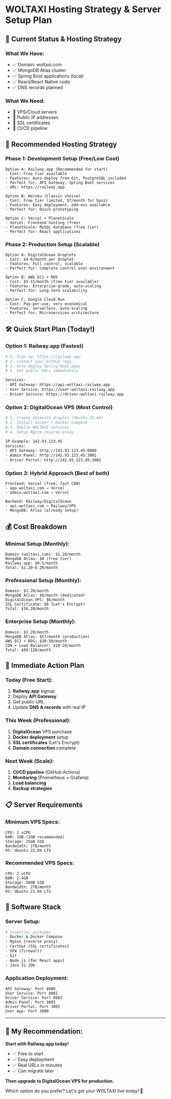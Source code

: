 # WOLTAXI Hosting Strategy & Server Setup Plan

## 🎯 Current Status & Hosting Strategy

### What We Have:
- ✅ Domain: woltaxi.com
- ✅ MongoDB Atlas cluster
- ✅ Spring Boot applications (local)
- ✅ React/React Native code
- ✅ DNS records planned

### What We Need:
- 🔄 VPS/Cloud servers
- 🔄 Public IP addresses
- 🔄 SSL certificates
- 🔄 CI/CD pipeline

## 🚀 Recommended Hosting Strategy

### Phase 1: Development Setup (Free/Low Cost)
```
Option A: Railway.app (Recommended for start)
- Cost: Free tier available
- Features: Auto-deploy from Git, PostgreSQL included
- Perfect for: API Gateway, Spring Boot services
- URL: https://railway.app

Option B: Heroku (Classic choice)
- Cost: Free tier limited, $7/month for basic
- Features: Easy deployment, add-ons available
- Perfect for: Quick prototyping

Option C: Vercel + PlanetScale
- Vercel: Frontend hosting (free)
- PlanetScale: MySQL database (free tier)
- Perfect for: React applications
```

### Phase 2: Production Setup (Scalable)
```
Option A: DigitalOcean Droplets
- Cost: $4-6/month per droplet
- Features: Full control, scalable
- Perfect for: Complete control over environment

Option B: AWS EC2 + RDS
- Cost: $5-15/month (free tier available)
- Features: Enterprise-grade, auto-scaling
- Perfect for: Long-term scalability

Option C: Google Cloud Run
- Cost: Pay-per-use, very economical
- Features: Serverless, auto-scaling
- Perfect for: Microservices architecture
```

## 🛠️ Quick Start Plan (Today!)

### Option 1: Railway.app (Fastest)
```bash
# 1. Sign up: https://railway.app
# 2. Connect your GitHub repo
# 3. Auto-deploy Spring Boot apps
# 4. Get public URLs immediately

Services:
- API Gateway: https://api-woltaxi.railway.app
- User Service: https://user-woltaxi.railway.app
- Driver Service: https://driver-woltaxi.railway.app
```

### Option 2: DigitalOcean VPS (Most Control)
```bash
# 1. Create $5/month droplet (Ubuntu 22.04)
# 2. Install Docker + Docker Compose
# 3. Deploy WOLTAXI services
# 4. Setup Nginx reverse proxy

IP Example: 142.93.123.45
Services:
- API Gateway: http://142.93.123.45:8080
- Admin Panel: http://142.93.123.45:3001
- Driver Portal: http://142.93.123.45:3002
```

### Option 3: Hybrid Approach (Best of both)
```
Frontend: Vercel (free, fast CDN)
- app.woltaxi.com → Vercel
- admin.woltaxi.com → Vercel

Backend: Railway/DigitalOcean
- api.woltaxi.com → Railway/VPS
- MongoDB: Atlas (already setup)
```

## 💰 Cost Breakdown

### Minimal Setup (Monthly):
```
Domain (woltaxi.com): $1.20/month
MongoDB Atlas: $0 (free tier)
Railway.app: $0-5/month
Total: $1.20-6.20/month
```

### Professional Setup (Monthly):
```
Domain: $1.20/month
MongoDB Atlas: $9/month (dedicated)
DigitalOcean VPS: $6/month
SSL Certificate: $0 (Let's Encrypt)
Total: $16.20/month
```

### Enterprise Setup (Monthly):
```
Domain: $1.20/month
MongoDB Atlas: $57/month (production)
AWS EC2 + RDS: $30-50/month
CDN + Load Balancer: $10-20/month
Total: $98-128/month
```

## 🚀 Immediate Action Plan

### Today (Free Start):
1. **Railway.app** signup
2. Deploy **API Gateway** 
3. Get public URL
4. Update **DNS A records** with real IP

### This Week (Professional):
1. **DigitalOcean** VPS purchase
2. **Docker deployment** setup
3. **SSL certificates** (Let's Encrypt)
4. **Domain connection** complete

### Next Week (Scale):
1. **CI/CD pipeline** (GitHub Actions)
2. **Monitoring** (Prometheus + Grafana)
3. **Load balancing**
4. **Backup strategies**

## 📋 Server Requirements

### Minimum VPS Specs:
```
CPU: 1 vCPU
RAM: 1GB (2GB recommended)
Storage: 25GB SSD
Bandwidth: 1TB/month
OS: Ubuntu 22.04 LTS
```

### Recommended VPS Specs:
```
CPU: 2 vCPU
RAM: 2-4GB
Storage: 50GB SSD
Bandwidth: 2TB/month
OS: Ubuntu 22.04 LTS
```

## 🔧 Software Stack

### Server Setup:
```bash
# Essential packages
- Docker & Docker Compose
- Nginx (reverse proxy)
- Certbot (SSL certificates)
- UFW (firewall)
- Git
- Node.js (for React apps)
- Java 21 JDK
```

### Application Deployment:
```
API Gateway: Port 8080
User Service: Port 8081
Driver Service: Port 8083
Admin Panel: Port 3001
Driver Portal: Port 3002
User App: Port 3000
```

---

## 🎯 My Recommendation:

**Start with Railway.app today!** 
- ✅ Free to start
- ✅ Easy deployment
- ✅ Real URLs in minutes
- ✅ Can migrate later

**Then upgrade to DigitalOcean VPS for production.**

Which option do you prefer? Let's get your WOLTAXI live today! 🚀
